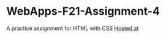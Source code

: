 # WebApps-F21-Assignment-4
A practice assignment for HTML with CSS
[Hosted at](https://github.com/44-563-WebApps-F21/webapps-f21-assignment-4-InduReddyCh/settings/branches/play.html)